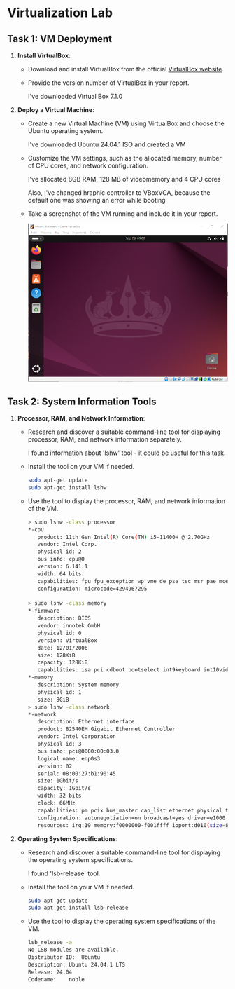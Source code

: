 # Virtualization Lab

## Task 1: VM Deployment

1. **Install VirtualBox**:
   - Download and install VirtualBox from the official [VirtualBox website](https://www.virtualbox.org/).
   - Provide the version number of VirtualBox in your report.
   
       I've downloaded Virtual Box 7.1.0

2. **Deploy a Virtual Machine**:
   - Create a new Virtual Machine (VM) using VirtualBox and choose the Ubuntu operating system.

       I've downloaded Ubuntu 24.04.1 ISO and created a VM

   - Customize the VM settings, such as the allocated memory, number of CPU cores, and network configuration.

       I've allocated 8GB RAM, 128 MB of videomemory and 4 CPU cores

       Also, I've changed hraphic controller to VBoxVGA, because the default one was showing an error while booting
   
   - Take a screenshot of the VM running and include it in your report.

       ![alt text](image.png)

## Task 2: System Information Tools

1. **Processor, RAM, and Network Information**:
   - Research and discover a suitable command-line tool for displaying processor, RAM, and network information separately.
       
       I found information about 'lshw' tool - it could be useful for this task.
   - Install the tool on your VM if needed.

       ```sh
       sudo apt-get update
       sudo apt-get install lshw
       ```
   - Use the tool to display the processor, RAM, and network information of the VM.
       ```sh
       > sudo lshw -class processor
       *-cpu                     
          product: 11th Gen Intel(R) Core(TM) i5-11400H @ 2.70GHz
          vendor: Intel Corp.
          physical id: 2
          bus info: cpu@0
          version: 6.141.1
          width: 64 bits
          capabilities: fpu fpu_exception wp vme de pse tsc msr pae mce cx8 apic sep mtrr pge mca cmov pat pse36 clflush mmx fxsr sse sse2 ht syscall nx rdtscp x86-64 constant_tsc rep_good nopl xtopology nonstop_tsc cpuid pni pclmulqdq ssse3 cx16 pcid sse4_1 sse4_2 movbe popcnt aes rdrand lahf_lm abm 3dnowprefetch ibrs_enhanced fsgsbase bmi1 bmi2 invpcid rdseed adx clflushopt sha_ni arat md_clear flush_l1d arch_capabilities
          configuration: microcode=4294967295

       > sudo lshw -class memory
       *-firmware                
          description: BIOS
          vendor: innotek GmbH
          physical id: 0
          version: VirtualBox
          date: 12/01/2006
          size: 128KiB
          capacity: 128KiB
          capabilities: isa pci cdboot bootselect int9keyboard int10video acpi
       *-memory
          description: System memory
          physical id: 1
          size: 8GiB
       > sudo lshw -class network
       *-network                 
          description: Ethernet interface
          product: 82540EM Gigabit Ethernet Controller
          vendor: Intel Corporation
          physical id: 3
          bus info: pci@0000:00:03.0
          logical name: enp0s3
          version: 02
          serial: 08:00:27:b1:90:45
          size: 1Gbit/s
          capacity: 1Gbit/s
          width: 32 bits
          clock: 66MHz
          capabilities: pm pcix bus_master cap_list ethernet physical tp 10bt 10bt-fd 100bt 100bt-fd 1000bt-fd autonegotiation
          configuration: autonegotiation=on broadcast=yes driver=e1000 driverversion=6.8.0-45-generic duplex=full ip=10.0.2.15 latency=64 link=yes mingnt=255 multicast=yes port=twisted pair speed=1Gbit/s
          resources: irq:19 memory:f0000000-f001ffff ioport:d010(size=8)
       ```

2. **Operating System Specifications**:
   - Research and discover a suitable command-line tool for displaying the operating system specifications.

       I found 'lsb-release' tool.
   - Install the tool on your VM if needed.

       ```sh
       sudo apt-get update
       sudo apt-get install lsb-release
       ```
   - Use the tool to display the operating system specifications of the VM.
       ```sh
       lsb_release -a
       No LSB modules are available.
       Distributor ID:	Ubuntu
       Description:	Ubuntu 24.04.1 LTS
       Release:	24.04
       Codename:	noble
       ```